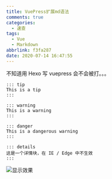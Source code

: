 ```yaml
---
title: VuePress扩展md语法
comments: true
categories:
  - 速查
tags:
  - Vue
  - Markdown
abbrlink: f3fa287
date: 2020-07-14 16:47:55
---
```


不知道用 Hexo 写 vuepress 会不会被打。。。

<!--more-->

```
::: tip
This is a tip
:::

::: warning
This is a warning
:::

::: danger
This is a dangerous warning
:::

::: details
这是一个详情块，在 IE / Edge 中不生效
:::
```

![显示效果](./result.png)
